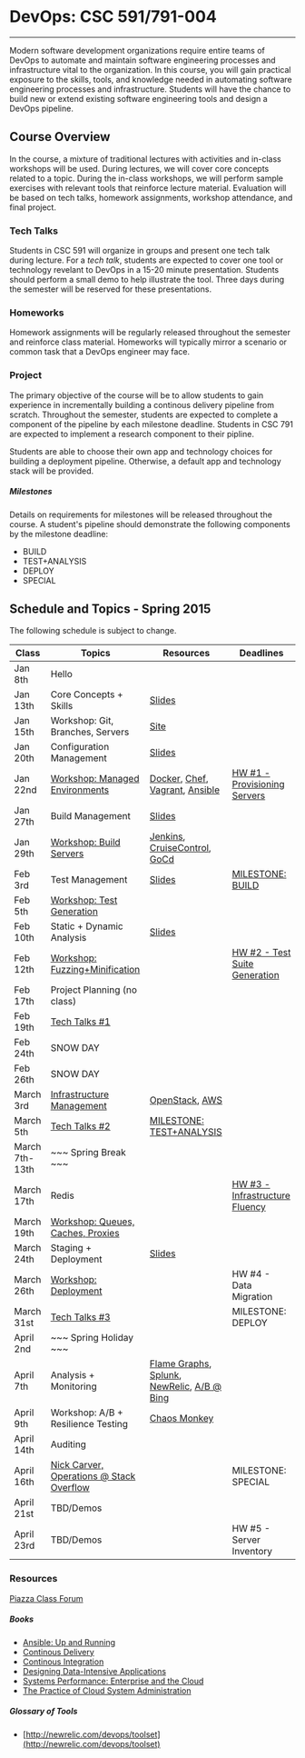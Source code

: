 # DevOps: CSC 591/791-004
-------------------------

Modern software development organizations require entire teams of DevOps to automate  and maintain software engineering processes and infrastructure vital to the organization. In this course, you will gain practical exposure to the skills, tools, and knowledge needed in automating software engineering processes and infrastructure. 
Students will have the chance to build new or extend existing software engineering tools and design a DevOps pipeline.

## Course Overview

In the course, a mixture of traditional lectures with activities and in-class workshops will be used.  During lectures, we will cover core concepts related to a topic. During the in-class workshops, we will perform sample exercises with relevant tools that reinforce lecture material.  Evaluation will be based on tech talks, homework assignments, workshop attendance, and final project.

### Tech Talks

Students in CSC 591 will organize in groups and present one tech talk during lecture.  For a *tech talk*, students are expected to cover one tool or technology revelant to DevOps in a 15-20 minute presentation.  Students should perform a small demo to help illustrate the tool. Three days during the semester will be reserved for these presentations.

### Homeworks

Homework assignments will be regularly released throughout the semester and reinforce class material.  Homeworks will typically mirror a scenario or common task that a DevOps engineer may face.

### Project

The primary objective of the course will be to allow students to gain experience in incrementally building a continous delivery pipeline from scratch.  Throughout the semester, students are expected to complete a component of the pipeline by each milestone deadline.  Students in CSC 791 are expected to implement a research component to their pipline. 

Students are able to choose their own app and technology choices for building a deployment pipeline.  Otherwise, a default app and technology stack will be provided.

##### Milestones

Details on requirements for milestones will be released throughout the course.  A student's pipeline should demonstrate the following components by the milestone deadline:

* BUILD
* TEST+ANALYSIS
* DEPLOY
* SPECIAL

## Schedule and Topics - Spring 2015

The following schedule is subject to change.

| Class    | Topics                           |  Resources |  Deadlines |
|----------|----------------------------------|------------| ----------            |
| Jan 8th  | Hello                            | &nbsp;     |  &nbsp;               | 
| Jan 13th | Core Concepts + Skills           | [Slides](https://docs.google.com/presentation/d/1gawFfJyPssbtiLs1-4FGow4Ph1-AHJeEo9B_S8Kvr70/edit)     |  &nbsp;               |
| Jan 15th | Workshop: Git, Branches, Servers | [Site](https://github.ncsu.edu/CSC-DevOps-Spring2015/ServersWorkshop)     |  &nbsp;               |
| Jan 20th | Configuration Management         | [Slides](https://docs.google.com/presentation/d/1sVDyCBwFnb1C0xKTswzmhsNn-FKwCXl434uZkAunI6M/edit#slide=id.g3ab49d3b9_154)     |  &nbsp;               |
| Jan 22nd | [Workshop: Managed Environments](https://github.com/CSC-DevOps/Course/blob/master/Workshops/CM.md)   | [Docker](https://www.docker.com/), [Chef](https://www.chef.io/chef/), [Vagrant](https://www.vagrantup.com/), [Ansible](http://www.ansible.com/get-started)     |  [HW #1 - Provisioning Servers](https://github.com/CSC-DevOps/Course/blob/master/HW/HW1.md) |
| Jan 27th | Build Management                 | [Slides](https://docs.google.com/presentation/d/1KoMQark9bdaNMBpSBfEewjR1qEic_Fi0nJxN6si6BgA/)     |  &nbsp;               |
| Jan 29th | [Workshop: Build Servers](https://github.com/CSC-DevOps/Course/blob/master/Workshops/Build.md)          | [Jenkins](http://jenkins-ci.org/), [CruiseControl](http://cruisecontrol.sourceforge.net/), [GoCd](http://www.go.cd/)     | &nbsp; |
| Feb 3rd  | Test Management                  | [Slides](https://docs.google.com/presentation/d/1tuGkWE86C-MwajbOVsUgVoJUletVszwhPHecWEd7ZYU/)     |  [MILESTONE: BUILD](https://github.com/CSC-DevOps/Course/blob/master/Project/BuildMilestone.md)     |
| Feb 5th  | [Workshop: Test Generation](https://github.com/CSC-DevOps/TestGeneration/blob/master/README.md)            | &nbsp;     |  &nbsp;               |
| Feb 10th | Static + Dynamic Analysis        | [Slides](https://docs.google.com/presentation/d/1Bf-9ASmoYrBsiisseGbxMkXCvPyJtB46zP41y7wFKE0/edit)     |  &nbsp;               |
| Feb 12th | [Workshop: Fuzzing+Minification](https://github.com/CSC-DevOps/Fuzzing)                | &nbsp;     |  [HW #2 - Test Suite Generation](https://github.com/CSC-DevOps/Course/blob/master/HW/HW2.md) |
| Feb 17th | Project Planning (no class)      | &nbsp;     |  &nbsp;               |
| Feb 19th | [Tech Talks #1](https://github.com/CSC-DevOps/Course/blob/master/TechTalks.md)                    | &nbsp;     |  &nbsp;               |
| Feb 24th | SNOW DAY            | &nbsp;     |  &nbsp;               |
| Feb 26th | SNOW DAY            | &nbsp;     |  |
| March 3rd| [Infrastructure Management](https://onedrive.live.com/fullscreen?cid=ff912f1dfcf67a6d&id=documents&resid=FF912F1DFCF67A6D%211734&filename=DevOpsInfrastructure.pptx&wx=p&wv=s&wc=officeapps.live.com&wy=y&wdSlideId=273&wdModeSwitchTime=1425393995253)        | [OpenStack](http://www.openstack.org/), [AWS]() | &nbsp;  |
| March 5th| [Tech Talks #2](https://github.com/CSC-DevOps/Course/blob/master/TechTalks.md) | [MILESTONE: TEST+ANALYSIS](https://github.com/CSC-DevOps/Course/blob/master/Project/M2.md) |
| March 7th-13th  | ~~~ Spring Break ~~~      | &nbsp;     | &nbsp;                |
| March 17th | Redis               | &nbsp;     | [HW #3 - Infrastructure Fluency](https://github.com/CSC-DevOps/Course/blob/master/HW/HW3.md)                |
| March 19th | [Workshop: Queues, Caches, Proxies](https://github.com/CSC-DevOps/Queues)      | &nbsp;     | &nbsp;                |
| March 24th | Staging + Deployment                     | [Slides](https://docs.google.com/presentation/d/1TaiIh6CtkHt-ij8mCVPVrpY0yN2VTVjqfjO_zYX0lEs/edit#slide=id.g2f582368a_0_51)     | &nbsp;                | 
| March 26th | [Workshop: Deployment](https://github.com/CSC-DevOps/Deployment)          | &nbsp;     | HW #4 - Data Migration                |
| March 31st | [Tech Talks #3](https://github.com/CSC-DevOps/Course/blob/master/TechTalks.md)                  | &nbsp;     | MILESTONE: DEPLOY     |
| April 2nd  | ~~~ Spring Holiday ~~~         | &nbsp;     | &nbsp;                |
| April 7th  | Analysis + Monitoring          | [Flame Graphs](https://www.usenix.org/conference/lisa13/technical-sessions/plenary/gregg), [Splunk](http://www.splunk.com/), [NewRelic](http://newrelic.com/), [A/B @ Bing](http://www.infoq.com/presentations/controlled-experiments) | &nbsp;                   |
| April 9th  | Workshop: A/B + Resilience Testing | [Chaos Monkey](https://github.com/Netflix/SimianArmy)     | &nbsp;                   |
| April 14th | Auditing              | &nbsp;     | &nbsp;                   |
| April 16th | [Nick Carver, Operations @ Stack Overflow](http://nickcraver.com/blog/)            | &nbsp;     | MILESTONE: SPECIAL       |
| April 21st | TBD/Demos             | &nbsp;     | &nbsp;                   |
| April 23rd | TBD/Demos             | &nbsp;     | HW #5 - Server Inventory |

### Resources

[Piazza Class Forum](https://piazza.com/class/i5dyy1jtzh4yy)

##### Books

* [Ansible: Up and Running](http://www.ansiblebook.com/)
* [Continous Delivery](http://continuousdelivery.com/)
* [Continous Integration](http://www.amazon.com/Continuous-Integration-Improving-Software-Reducing/dp/0321336380)
* [Designing Data-Intensive Applications](http://dataintensive.net/)
* [Systems Performance: Enterprise and the Cloud](http://www.brendangregg.com/sysperfbook.html)
* [The Practice of Cloud System Administration](http://the-cloud-book.com/)

##### Glossary of Tools

* [http://newrelic.com/devops/toolset](http://newrelic.com/devops/toolset)
